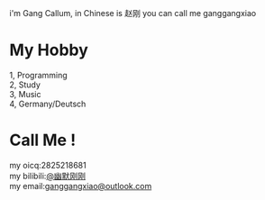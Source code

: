 i'm Gang Callum, in Chinese is 赵刚
you can call me ganggangxiao  

# My Hobby
1, Programming  
2, Study  
3, Music  
4, Germany/Deutsch  

# Call Me !
my oicq:2825218681  
my bilibili:[@幽默刚刚](https://space.bilibili.com/2066061535)  
my email:ganggangxiao@outlook.com  

<!---
ganggangxiao/ganggangxiao is a ✨ special ✨ repository because its `README.md` (this file) appears on your GitHub profile.
You can click the Preview link to take a look at your changes.
--->
